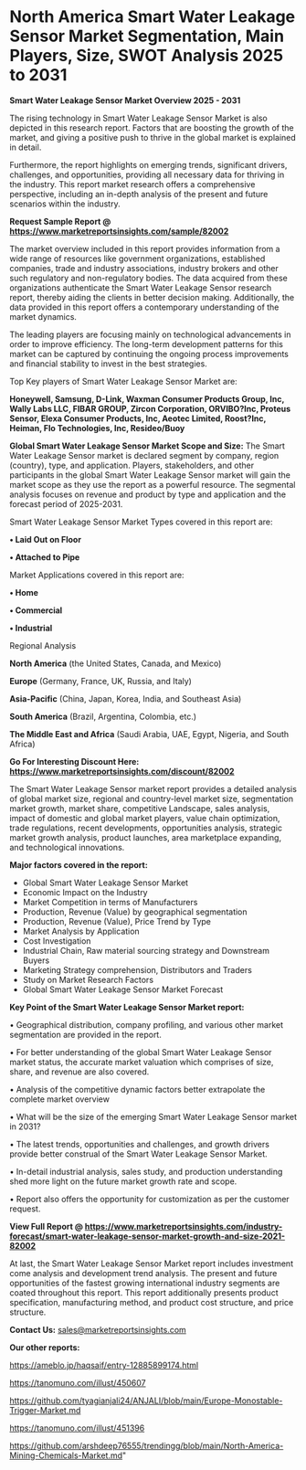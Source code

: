 # North America Smart Water Leakage Sensor Market Segmentation, Main Players, Size, SWOT Analysis 2025 to 2031

<Strong> Smart Water Leakage Sensor Market Overview 2025 - 2031</strong>

The rising technology in Smart Water Leakage Sensor Market is also depicted in this research report. Factors that are boosting the growth of the market, and giving a positive push to thrive in the global market is explained in detail.

Furthermore, the report highlights on emerging trends, significant drivers, challenges, and opportunities, providing all necessary data for thriving in the industry. This report market research offers a comprehensive perspective, including an in-depth analysis of the present and future scenarios within the industry.

<strong>Request Sample Report @ <a href=https://www.marketreportsinsights.com/sample/82002>https://www.marketreportsinsights.com/sample/82002</a></strong>

The market overview included in this report provides information from a wide range of resources like government organizations, established companies, trade and industry associations, industry brokers and other such regulatory and non-regulatory bodies. The data acquired from these organizations authenticate the Smart Water Leakage Sensor research report, thereby aiding the clients in better decision making. Additionally, the data provided in this report offers a contemporary understanding of the market dynamics.

The leading players are focusing mainly on technological advancements in order to improve efficiency. The long-term development patterns for this market can be captured by continuing the ongoing process improvements and financial stability to invest in the best strategies.

Top Key players of Smart Water Leakage Sensor Market are:

<strong>Honeywell, Samsung, D-Link, Waxman Consumer Products Group, Inc, Wally Labs LLC, FIBAR GROUP, Zircon Corporation, ORVIBO?Inc, Proteus Sensor, Elexa Consumer Products, Inc, Aeotec Limited, Roost?Inc, Heiman, Flo Technologies, Inc, Resideo/Buoy</strong>

<strong><b>Global Smart Water Leakage Sensor Market Scope and Size:</b></strong>
The Smart Water Leakage Sensor market is declared segment by company, region (country), type, and application. Players, stakeholders, and other participants in the global Smart Water Leakage Sensor market will gain the market scope as they use the report as a powerful resource. The segmental analysis focuses on revenue and product by type and application and the forecast period of 2025-2031.

Smart Water Leakage Sensor Market Types covered in this report are:

<strong>• Laid Out on Floor

• Attached to Pipe</strong>

Market Applications covered in this report are:

<strong>• Home

• Commercial

• Industrial</strong> 

Regional Analysis

<strong>North America</strong> (the United States, Canada, and Mexico)

<strong>Europe</strong> (Germany, France, UK, Russia, and Italy)

<strong>Asia-Pacific</strong> (China, Japan, Korea, India, and Southeast Asia)

<strong>South America</strong> (Brazil, Argentina, Colombia, etc.)

<strong>The Middle East and Africa</strong> (Saudi Arabia, UAE, Egypt, Nigeria, and South Africa)

<strong>Go For Interesting Discount Here: <a href=https://www.marketreportsinsights.com/discount/82002>https://www.marketreportsinsights.com/discount/82002</a></strong>

The Smart Water Leakage Sensor market report provides a detailed analysis of global market size, regional and country-level market size, segmentation market growth, market share, competitive Landscape, sales analysis, impact of domestic and global market players, value chain optimization, trade regulations, recent developments, opportunities analysis, strategic market growth analysis, product launches, area marketplace expanding, and technological innovations.

<strong><b>Major factors covered in the report:</b></strong>
<ul>
  <li>Global Smart Water Leakage Sensor Market </li>
  <li>Economic Impact on the Industry</li>
  <li>Market Competition in terms of Manufacturers</li>
  <li>Production, Revenue (Value) by geographical segmentation</li>
  <li>Production, Revenue (Value), Price Trend by Type</li>
  <li>Market Analysis by Application</li>
  <li>Cost Investigation</li>
  <li>Industrial Chain, Raw material sourcing strategy and Downstream Buyers</li>
  <li>Marketing Strategy comprehension, Distributors and Traders</li>
  <li>Study on Market Research Factors</li>
  <li>Global Smart Water Leakage Sensor Market Forecast</li>
</ul>

<strong><b>Key Point of the Smart Water Leakage Sensor Market report:</b></strong>

• Geographical distribution, company profiling, and various other market segmentation are provided in the report.

• For better understanding of the global Smart Water Leakage Sensor market status, the accurate market valuation which comprises of size, share, and revenue are also covered.

• Analysis of the competitive dynamic factors better extrapolate the complete market overview

• What will be the size of the emerging Smart Water Leakage Sensor market in 2031?

• The latest trends, opportunities and challenges, and growth drivers provide better construal of the Smart Water Leakage Sensor Market.

• In-detail industrial analysis, sales study, and production understanding shed more light on the future market growth rate and scope.

• Report also offers the opportunity for customization as per the customer request.

<strong><b>View Full Report @ <a href=https://www.marketreportsinsights.com/industry-forecast/smart-water-leakage-sensor-market-growth-and-size-2021-82002>https://www.marketreportsinsights.com/industry-forecast/smart-water-leakage-sensor-market-growth-and-size-2021-82002</a></b></strong>


At last, the Smart Water Leakage Sensor Market report includes investment come analysis and development trend analysis. The present and future opportunities of the fastest growing international industry segments are coated throughout this report. This report additionally presents product specification, manufacturing method, and product cost structure, and price structure.

<strong>Contact Us:</strong>
sales@marketreportsinsights.com

<strong>Our other reports:</strong>

<a href=https://ameblo.jp/haqsaif/entry-12885899174.html>https://ameblo.jp/haqsaif/entry-12885899174.html</a>

<a href=https://tanomuno.com/illust/450607>https://tanomuno.com/illust/450607</a>

<a href=https://github.com/tyagianjali24/ANJALI/blob/main/Europe-Monostable-Trigger-Market.md>https://github.com/tyagianjali24/ANJALI/blob/main/Europe-Monostable-Trigger-Market.md</a>

<a href=https://tanomuno.com/illust/451396>https://tanomuno.com/illust/451396</a>

<a href=https://github.com/arshdeep76555/trendingg/blob/main/North-America-Mining-Chemicals-Market.md>https://github.com/arshdeep76555/trendingg/blob/main/North-America-Mining-Chemicals-Market.md</a>"
